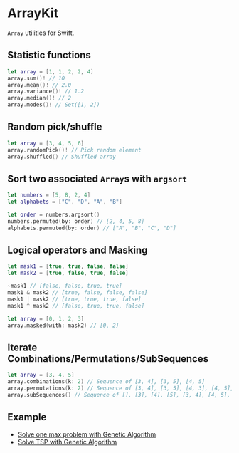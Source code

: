 # ArrayKit

`Array` utilities for Swift.

## Statistic functions
```swift
let array = [1, 1, 2, 2, 4]
array.sum()! // 10
array.mean()! // 2.0
array.variance()! // 1.2
array.median()! // 2
array.modes()! // Set([1, 2])
```

## Random pick/shuffle
```swift
let array = [3, 4, 5, 6]
array.randomPick()! // Pick random element
array.shuffled() // Shuffled array
```

## Sort two associated `Array`s with `argsort`

```swift
let numbers = [5, 8, 2, 4]
let alphabets = ["C", "D", "A", "B"]

let order = numbers.argsort()
numbers.permuted(by: order) // [2, 4, 5, 8]
alphabets.permuted(by: order) // ["A", "B", "C", "D"]
```

## Logical operators and Masking

```swift
let mask1 = [true, true, false, false]
let mask2 = [true, false, true, false]

~mask1 // [false, false, true, true]
mask1 & mask2 // [true, false, false, false]
mask1 | mask2 // [true, true, true, false]
mask1 ^ mask2 // [false, true, true, false]

let array = [0, 1, 2, 3]
array.masked(with: mask2) // [0, 2]
```

## Iterate Combinations/Permutations/SubSequences

```swift
let array = [3, 4, 5]
array.combinations(k: 2) // Sequence of [3, 4], [3, 5], [4, 5]
array.permutations(k: 2) // Sequence of [3, 4], [3, 5], [4, 3], [4, 5], [5, 3], [5, 4]
array.subSequences() // Sequence of [], [3], [4], [5], [3, 4], [4, 5], [3, 4, 5]
```

## Example
- [Solve one max problem with Genetic Algorithm](https://github.com/t-ae/ArrayKit/blob/master/Tests/PerformanceTests/OneMaxTests.swift)
- [Solve TSP with Genetic Algorithm](https://github.com/t-ae/ArrayKit/blob/master/Tests/PerformanceTests/TSPTests.swift)
